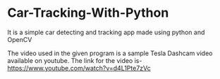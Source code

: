# Car-Tracking-With-Python
 It is a simple car detecting and tracking app made using python and OpenCV

The video used in the given program is a sample Tesla Dashcam video available on youtube.
The link for the video is-
    https://www.youtube.com/watch?v=d4L1Pte7zVc
